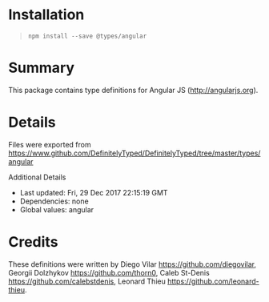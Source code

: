 # Installation
> `npm install --save @types/angular`

# Summary
This package contains type definitions for Angular JS (http://angularjs.org).

# Details
Files were exported from https://www.github.com/DefinitelyTyped/DefinitelyTyped/tree/master/types/angular

Additional Details
 * Last updated: Fri, 29 Dec 2017 22:15:19 GMT
 * Dependencies: none
 * Global values: angular

# Credits
These definitions were written by Diego Vilar <https://github.com/diegovilar>, Georgii Dolzhykov <https://github.com/thorn0>, Caleb St-Denis <https://github.com/calebstdenis>, Leonard Thieu <https://github.com/leonard-thieu>.
